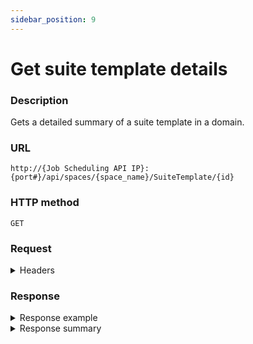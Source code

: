 ```yaml
---
sidebar_position: 9
---
```


# Get suite template details

### Description

Gets a detailed summary of a suite template in a domain.

### URL

`http://{Job Scheduling API IP}:{port#}/api/spaces/{space_name}/SuiteTemplate/{id}`

### HTTP method

`GET`

### Request

<details>
<summary>Headers</summary>


Example header format:

`Authorization: Basic <authorization token returned from the login method>`

`Content-Type: application/json`

| Parameter | Description/Comments |
| --- | --- |
| space_name | CloudShell domain in which the suite was executed. (string) |
| id | Suite execution's ID- included in the suite's URL. (string)<br/>For example:<br/>http://192.168.74.11/Test%20Lab/execution/<b>1ab91be7-6136-4fd5-b22d-72c462947459</b>/ |
</details>

### Response

<details>
<summary>Response example</summary>
```javascript
{
  "id": "b25d72e0-4f44-4b62-949c-02596196b157",
  "createdDate": "2020-10-28T10:30:19.122Z",
  "ownerUsername": "admin",
  "ownerName": "admin",
  "modifiedDate": "2020-10-28T11:10:07.78Z",
  "modifiedByUsername": "admin",
  "modifiedByName": "admin",
  "testTypeName": "Robot",
  "testTypeId": "59aabbe8-dc0b-48c4-81af-d76f915b47b1",
  "spaceId": "35f2d31b-7ce2-45b1-b7aa-7e5002a9031c",
  "spaceName": "Test Lab",
  "name": "Hardware Network Test",
  "description": "",
  "cronTrigger": null,
  "shouldStartAutomatically": false,
  "jobs": [
    {
      "name": "job 1",
      "description": "",
      "durationBufferInMinutes": 0,
      "blueprint": {
        "id": "0efe151f-a581-4e6d-b9e2-7473bbcf297e",
        "name": "CloudShell Sandbox Template",
        "inputs": []
      },
      "tests": [
        {
          "id": "17936298/demo_tests1/new_test (1).robot",
          "name": "new_test (1).robot",
          "path": "demo_tests1",
          "durationInMinutes": 1,
          "inputs": [
            {
              "name": "additional_parameters",
              "value": ""
            }
          ],
          "repositoryName": "ROBOT Tests"
        },
        {
          "id": "17936298/140_tests_tsivya2/b (101).robot",
          "name": "b (101).robot",
          "path": "140_tests_tsivya2",
          "durationInMinutes": 1,
          "inputs": [
            {
              "name": "additional_parameters",
              "value": "fghfgh"
            }
          ],
          "repositoryName": "ROBOT Tests"
        },
        {
          "id": "17936298/140_tests_tsivya2/b (102).robot",
          "name": "b (102).robot",
          "path": "140_tests_tsivya2",
          "durationInMinutes": 3,
          "inputs": [
            {
              "name": "additional_parameters",
              "value": "dfgsd"
            }
          ],
          "repositoryName": "ROBOT Tests"
        },
        {
          "id": "17936298/140_tests_tsivya2/b (103).robot",
          "name": "b (103).robot",
          "path": "140_tests_tsivya2",
          "durationInMinutes": 4,
          "inputs": [
            {
              "name": "additional_parameters",
              "value": "dfg"
            }
          ],
          "repositoryName": "ROBOT Tests"
        }
      ]
    }
  ]
}
```
</details>

<details>
<summary>Response summary</summary>

<table>
<thead><th>Parameter</th><th>Description/Comments</th></thead>
<tbody>
  <tr>
    <td>id</td>
    <td>Suite execution id. (guid)</td>
  </tr>
  <tr>
    <td>createdDate</td>
    <td>Suite template creation time. (ISO 8601 Date/Time format)</td>
  </tr>
  <tr>
    <td>ownerUserName</td>
    <td>CloudShell username who owns the suite template. (string)</td>
  </tr>
  <tr>
    <td>ownerName</td>
    <td>First and Last name of the CloudShell user who owns the suite template. (string)</td>
  </tr>
  <tr>
    <td>modifiedDate</td>
    <td>Last modification time of suite template. (string)</td>
  </tr>
  <tr>
    <td>modifiedByUserName</td>
    <td>CloudShell user who last modified the template. (string)</td>
  </tr>
  <tr>
    <td>testTypeName</td>
    <td>Testing framewor of suite's tests. (string)</td>
  </tr>
  <tr>
    <td>testTypeId</td>
    <td>ID of the test type. (guid)</td>
  </tr>
  <tr>
    <td>spaceId</td>
    <td>ID of domain in which the suite template resides. (guid)</td>
  </tr>
  <tr>
    <td>spaceName</td>
    <td>Domain in which the suite template resides. (string)</td>
  </tr>
  <tr>
    <td>name</td>
    <td>Suite template name. (string)</td>
  </tr>
  <tr>
    <td>description</td>
    <td>Suite template description. (string)</td>
  </tr>
  <tr>
    <td>cronTrigger</td>
    <td>Configured recurring executions of this suite, in cron. (cron expression)</td>
  </tr>
  <tr>
    <td>shouldStartAutomatically</td>
    <td>Specifies if suite execution is set to start automatically (true). (bool)</td>
  </tr>
  <tr>
    <td>jobs</td>
    <td>
    Job details:<br/>
      - **name**: Job name. (string)
      - **description**: Job description, if defined. (string)
      - **durationBufferInMinutes**: Buffer period, in minutes. (numeric)
      - **blueprint**: Details of the job's blueprint.
        - **id**: Blueprint ID - included in the blueprint's URL. (guid)
            <br/>
            For example:
            <br/>
            http://192.168.30.6/RM/Diagram/Index/<b>0efe151f-a581-4e6d-b9e2-7473bbcf297e</b>?diagramType=Topology
        - **name**: Blueprint name. (string)
        - **inputs**: Inputs defined on the job's blueprint. (string) (string)
      - **tests**: Details of the job's tests.
        - **id**: Test ID. (guid)
        - **name**: Test name. (string)
        - **path**: Test path from the root. (string)
        - **durationInMinutes**: Test's duration, in minutes. (numeric)
        - **inputs**: Details about the test's inputs:
          - **name**: Input name. (string)
          - **Value**: Input value, if defined. (string)
        - **repositoryName**: Name of online repository containing the test. (string)
    </td>
  </tr>
</tbody>
</table>
</details>